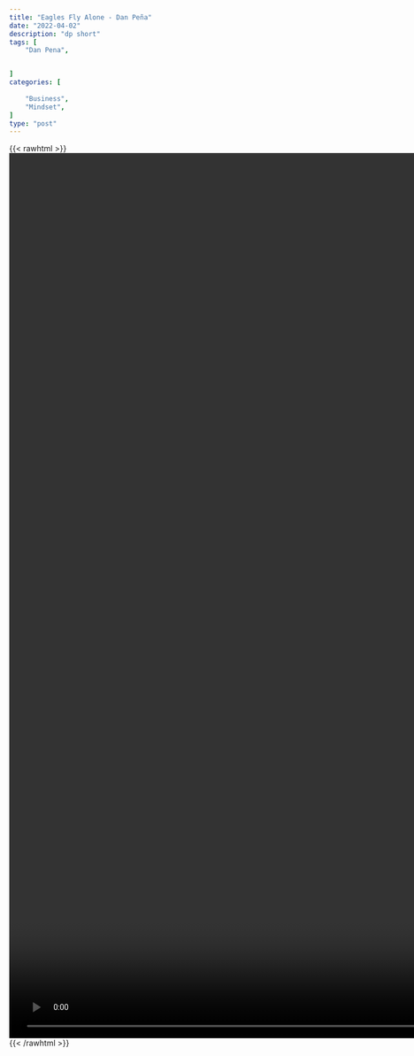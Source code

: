 ```yaml
---
title: "Eagles Fly Alone - Dan Peña"
date: "2022-04-02"
description: "dp short"
tags: [
    "Dan Pena",


]
categories: [
    
    "Business",
    "Mindset",
]
type: "post"
---
```

{{< rawhtml >}}
    <video style="height:40vh;width:auto" overflow="hidden" controls>
        <source src="https://clips.dev00ps.com/Dan%20Pena/Dan%20Pe%C3%B1a%20On%20Why%20Elon%20Musk%20Has%20No%20Friends%F0%9F%A4%AF.mp4" type="video/mp4"> 
    </video>
{{< /rawhtml >}}